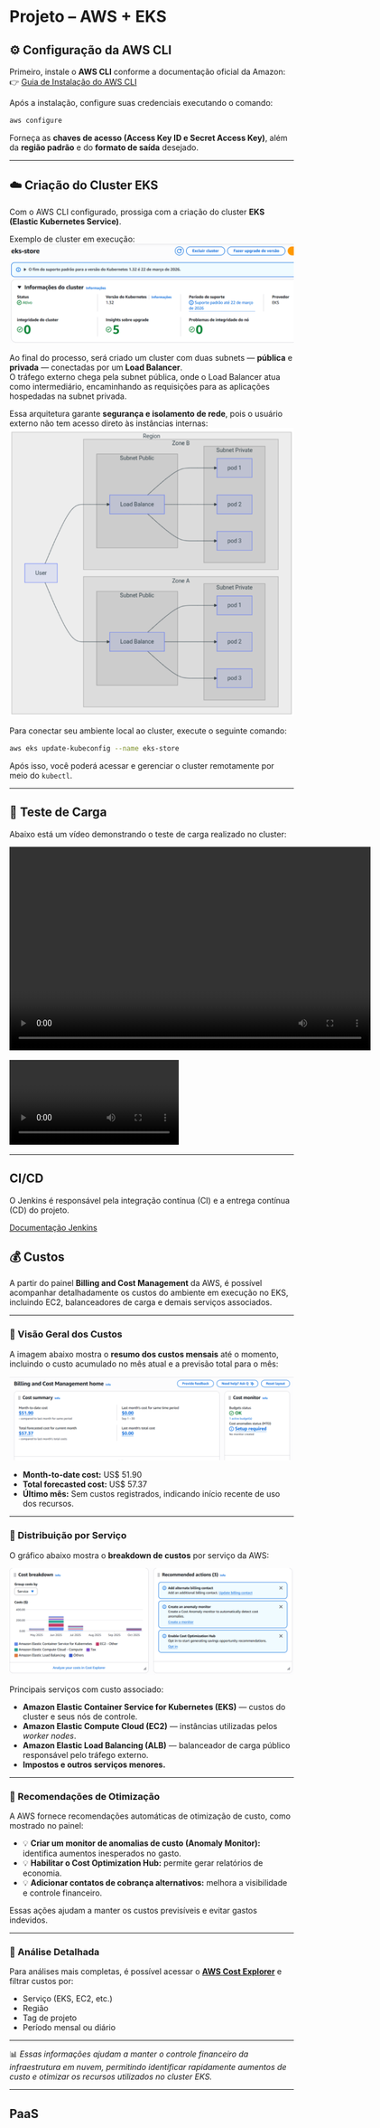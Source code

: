 # **Projeto – AWS + EKS**

## ⚙️ Configuração da AWS CLI

Primeiro, instale o **AWS CLI** conforme a documentação oficial da Amazon:  
👉 [Guia de Instalação do AWS CLI](https://docs.aws.amazon.com/cli/latest/userguide/getting-started-install.html)

Após a instalação, configure suas credenciais executando o comando:

```bash
aws configure
```

Forneça as **chaves de acesso (Access Key ID e Secret Access Key)**, além da **região padrão** e do **formato de saída** desejado.

---

## ☁️ Criação do Cluster EKS

Com o AWS CLI configurado, prossiga com a criação do cluster **EKS (Elastic Kubernetes Service)**.

Exemplo de cluster em execução:  
![Cluster Funcionando](../img/cluster_running.png)

Ao final do processo, será criado um cluster com duas subnets — **pública** e **privada** — conectadas por um **Load Balancer**.  
O tráfego externo chega pela subnet pública, onde o Load Balancer atua como intermediário, encaminhando as requisições para as aplicações hospedadas na subnet privada.  

Essa arquitetura garante **segurança e isolamento de rede**, pois o usuário externo não tem acesso direto às instâncias internas:  
![Arquitetura do Load Balancer](../img/architecture.png)

Para conectar seu ambiente local ao cluster, execute o seguinte comando:

```bash
aws eks update-kubeconfig --name eks-store
```

Após isso, você poderá acessar e gerenciar o cluster remotamente por meio do `kubectl`.

---

## 🧪 Teste de Carga

Abaixo está um vídeo demonstrando o teste de carga realizado no cluster:

<video width="640" height="360" controls>
  <source src="../video/teste_carga.mp4" type="video/mp4">
  Seu navegador não suporta o elemento de vídeo.
</video>

<video controls src="../video/teste_carga.mp4" title="Title"></video>

---

## CI/CD

O Jenkins é responsável pela integração contínua (CI) e a entrega contínua (CD) do projeto.

[Documentação Jenkins](https://joao-pedro-queiroz.github.io/pma_apis_docs/jenkins/main/)

## 💰 Custos

A partir do painel **Billing and Cost Management** da AWS, é possível acompanhar detalhadamente os custos do ambiente em execução no EKS, incluindo EC2, balanceadores de carga e demais serviços associados.

---

### 🔹 Visão Geral dos Custos

A imagem abaixo mostra o **resumo dos custos mensais** até o momento, incluindo o custo acumulado no mês atual e a previsão total para o mês:

![Resumo de Custos](../img/cost_summary.png)

- **Month-to-date cost:** US$ 51.90  
- **Total forecasted cost:** US$ 57.37  
- **Último mês:** Sem custos registrados, indicando início recente de uso dos recursos.

---

### 🔹 Distribuição por Serviço

O gráfico abaixo mostra o **breakdown de custos** por serviço da AWS:

![Distribuição de Custos por Serviço](../img/cost_breakdown.png)

Principais serviços com custo associado:
- **Amazon Elastic Container Service for Kubernetes (EKS)** — custos do cluster e seus nós de controle.  
- **Amazon Elastic Compute Cloud (EC2)** — instâncias utilizadas pelos *worker nodes*.  
- **Amazon Elastic Load Balancing (ALB)** — balanceador de carga público responsável pelo tráfego externo.  
- **Impostos e outros serviços menores.**

---

### 🔹 Recomendações de Otimização

A AWS fornece recomendações automáticas de otimização de custo, como mostrado no painel:

- 💡 **Criar um monitor de anomalias de custo (Anomaly Monitor):** identifica aumentos inesperados no gasto.  
- 💡 **Habilitar o Cost Optimization Hub:** permite gerar relatórios de economia.  
- 💡 **Adicionar contatos de cobrança alternativos:** melhora a visibilidade e controle financeiro.

Essas ações ajudam a manter os custos previsíveis e evitar gastos indevidos.

---

### 🔹 Análise Detalhada

Para análises mais completas, é possível acessar o [**AWS Cost Explorer**](https://console.aws.amazon.com/cost-reports/home) e filtrar custos por:
- Serviço (EKS, EC2, etc.)  
- Região  
- Tag de projeto  
- Período mensal ou diário

---

📊 *Essas informações ajudam a manter o controle financeiro da infraestrutura em nuvem, permitindo identificar rapidamente aumentos de custo e otimizar os recursos utilizados no cluster EKS.*

---

## PaaS

